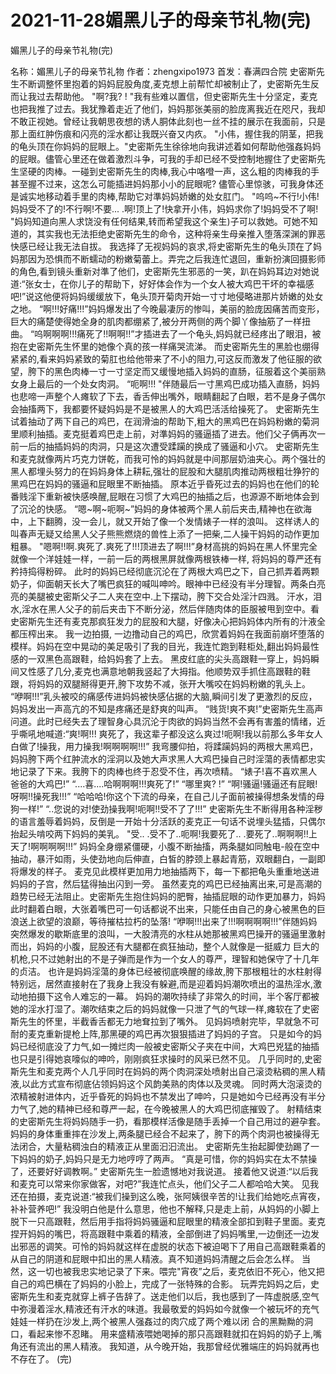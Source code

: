 # 2021-11-28媚黑儿子的母亲节礼物(完)



媚黑儿子的母亲节礼物(完)



名称：媚黑儿子的母亲节礼物 作者：zhengxipo1973 首发：春满四合院
史密斯先生不断调整怀里抱着的妈妈屁股角度,麦克想上前帮忙却被制止了，史密斯先生反而让我过去帮助他。   "啊?我? ! "我有些难以置信，但史密斯先生十分坚定，麦克也把我推了过去。我犹豫着走近了他们，妈妈那张美丽的脸庞离我近在咫尺，我却不敢正视她。曾经让我朝思夜想的诱人胴体此刻也一丝不挂的展示在我面前，只是那上面红肿伤痕和闪亮的淫水都让我既兴奋又内疚。   "小伟，握住我的阴茎，把我的龟头顶在你妈妈的屁眼上。"史密斯先生徐徐地向我讲述着如何帮助他强姦妈妈的屁眼。儘管心里还在做着激烈斗争，可我的手却已经不受控制地握住了史密斯先生坚硬的肉棒。一碰到史密斯先生的肉棒,我心中咯噔一声，这么粗的肉棒我的手甚至握不过来，这怎么可能插进妈妈那小小的屁眼呢?   儘管心里惊骇，可我身体还是诚实地移动着手里的肉棒,帮助它对準妈妈娇嫩的处女肛门。   "呜呜~不行!小伟!妈妈受不了的!不行啊!不要... .啊!顶上了!快拿开小伟，妈妈求你了!妈妈受不了啊! "妈妈知道向黑人求饶没有任何结果,转而希望我这个亲生)子可以救她。可她不知道的，其实我也无法拒绝史密斯先生的命令，这种将亲生母亲推入堕落深渊的罪恶快感已经让我无法自拔。   我选择了无视妈妈的哀求,将史密斯先生的龟头顶在了妈妈那因为恐惧而不断蠕动的粉嫩菊蕾上。弄完之后我连忙退回，重新扮演回摄影师的角色,看到镜头重新对準了他们，史密斯先生邪恶的一笑，趴在妈妈耳边对她说道:“张女士，在你儿子的帮助下，好好体会作为一个女人被大鸡巴干坏的幸福感吧!”说这他便将妈妈缓缓放下，龟头顶开菊肉开始一寸寸地侵略进那片娇嫩的处女之地。   “啊!!!好痛!!!”妈妈爆发出了今晚最凄厉的惨叫，美丽的脸庞因痛苦而变形，巨大的痛楚使得她全身的肌肉都绷紧了,被分开两侧的两个脚丫像抽筋了一样扭曲。   “呜啊啊啊!!!痛死了!!啊啊!!”才插进去了一个龟头,妈妈就已经疼出了眼泪，被抱在史密斯先生怀里的她像个真的孩一样痛哭流涕。   而史密斯先生的黑脸也绷得紧紧的,看来妈妈紧致的菊肛也给他带来了不小的阻力,可这反而激发了他征服的欲望，胯下的黑色肉棒一寸一寸坚定而又缓慢地插入妈妈的直肠，征服着这个美丽熟女身上最后的一个处女肉洞。   “呃啊!!! "伴随最后一寸黑鸡巴成功插入直肠，妈妈也悲啼一声整个人瘫软了下去，香舌伸出嘴外，眼睛翻起了白眼，若不是身子偶尔会抽搐两下，我都要怀疑妈妈是不是被黑人的大鸡巴活活给操死了。   史密斯先生试着抽动了两下自己的鸡巴，在润滑油的帮助下,粗大的黑鸡巴在妈妈粉嫩的菊洞里顺利抽插。麦克挺着鸡巴走上前，对準妈妈的骚逼插了进去。他们父子俩再次一前一后的抽插妈妈的肉洞，只是这次遭受蹂躏的换成了骚逼和小穴。   史密斯先生和麦克就像两片巧克力饼乾，而我可怜的妈妈就是中间那层奶油夹心。两个强壮的黑人都埋头努力的在妈妈身体上耕耘,强壮的屁股和大腿肌肉推动两根粗壮狰狞的黑鸡巴在妈妈的骚逼和屁眼里不断抽插。   原本近乎昏死过去的妈妈也在他们的轮番贱淫下重新被快感唤醒,屁眼在习惯了大鸡巴的抽插之后，也源源不断地体会到了沉沦的快感。   “嗯~啊~呃啊~”妈妈的身体被两个黑人前后夹击,精神也在欲海中，上下翻腾，没一会儿，就又开始了像一个发情婊子一样的浪叫。   这样诱人的叫春声无疑又给黑人父子熊熊燃烧的兽性上添了一把柴,二人操干妈妈的动作更加粗暴。   "嗯啊!!啊.爽死了.爽死了!!!顶进去了啊!!!”身材高挑的妈妈在黑人怀里完全就像一个洋娃娃一样，一前一后的两根黑屏就像两根铁棒一样, 将妈妈的尊严还有矜持捣得粉碎。   此时的妈妈已经彻底沉沦在了两根大鸡巴之下，自己抓弄着两颗奶子，仰面朝天长大了嘴巴疯狂的喊叫呻吟。眼神中已经没有半分理智。两条白亮亮的美腿被史密斯父子二人夹在空中.上下摆动，胯下交合处淫汁四溅。   汗水，泪水,淫水在黑人父子的前后夹击下不断分泌，然后伴随肉体的臣服被甩到空中。看史密斯先生还有麦克那疯狂发力的屁股和大腿，好像决心把妈妈体内所有的汁液全都压榨出来。   我一边拍摄, 一边撸动自己的鸡巴，欣赏着妈妈在我面前崩坏堕落的模样。妈妈在空中晃动的美足吸引了我的目光，我连忙跑到鞋柜处,翻出妈妈最性感的一双黑色高跟鞋，给妈妈套了上去。   黑皮红底的尖头高跟鞋一穿上，妈妈瞬间又性感了几分,麦克也满意地朝我竖起了大拇指。他顺势双手抓住高跟鞋的鞋跟，将妈妈的双腿掰得更开,胯下攻势不减，张开大嘴咬在妈妈粉嫩的乳头上。   “咿啊!!!”乳头被咬的痛感传进妈妈被快感佔据的大脑,瞬间引发了更激烈的反应，妈妈发出一声高亢的不知是疼痛还是舒爽的叫声。   “贱货!爽不爽!”史密斯先生高声问道。此时已经失去了理智身心具沉沦于肉欲的妈妈当然不会再有害羞的情绪，近乎嘶吼地喊道:“爽!啊!!! 爽死了，我这辈子都没这么爽过!呃啊!我以前那么多年女人白做了!操我，用力操我!啊啊啊啊!!!”   我弯腰仰拍，将蹂躏妈妈的两根大黑鸡巴，妈妈胯下两个红肿流水的淫洞以及她大声求黑人大鸡巴操自己时淫蕩的表情都忠实地记录了下来。我胯下的肉棒也终于忍受不住，再次喷精。   “婊子!喜不喜欢黑人爸爸的大鸡巴!”   “....喜....哈啊啊啊!!!爽死了!”   “哪里爽? !”   “啊!骚逼!骚逼还有屁眼!呀啊!!操死我!!!”   “哈哈哈!你这个下流的母亲，在自己儿子面前被操得想条发情的母狗一样!”   “..您说的对!使劲操我啊!呃啊!!受不了了!!!”   史密斯先生不断得用各种淫秽的语言羞辱着妈妈，反倒是一开始十分活跃的麦克正一句话不说埋头猛插，只偶尔抬起头啃咬两下妈妈的美乳。   "受.. .受不了..呃啊!我要死了.. .要死了..啊啊啊!!上天了!啊啊啊啊!!!”   妈妈全身绷紧僵硬，小腹不断抽搐，两条腿如同触电-般在空中抽动，暴汗如雨，头使劲地向后伸直，白皙的脖颈上暴起青筋，双眼翻白，一副即将爆发的样子。   麦克见此模样更加用力地抽插两下，每一下都把龟头重重地送进妈妈的子宫，然后猛得抽出闪到一旁。   虽然麦克的鸡巴已经抽离出来,可是高潮的趋势已经无法阻止。史密斯先生抱住妈妈的肥臀，抽插屁眼的动作更加暴力，妈妈此时翻着白眼，大张着嘴巴可一句话都说不出来，只能任由自己的身心被黑色的巨浪送上欲望的浪巅，等待摧枯拉朽的坠落!   “咿啊!!!出来了!!!啊啊啊啊!!!”伴随妈妈突然爆发的歇斯底里的浪叫，一大股清亮的水柱从她那被黑鸡巴操开的骚逼里激射而出，妈妈的小腹，屁股还有大腿都在疯狂抽动，整个人就像是一挺威力 巨大的机枪,只不过她射出的不是子弹而是作为一个女人的尊严，理智和她保守了十几年的贞洁。   也许是妈妈淫蕩的身体已经被彻底唤醒的缘故,胯下那根粗壮的水柱射得特别远，居然直接射在了我身上我没有躲避,而是迎着妈妈潮吹喷出的温热淫水,激动地拍摄下这令人难忘的一幕。   妈妈的潮吹持续了非常久的时间，半个客厅都被她的淫水打湿了。潮吹结束之后的妈妈就像一只泄了气的气球一样,瘫软在了史密斯先生的怀里，半截香舌都无力地耷拉到了嘴外。   见妈妈喷射完毕，早就急不可耐的麦克重新提枪上阵,那黑硬的鸡巴再次狠狠插进了妈妈的子宫。   只是如今的妈妈已经彻底没了力气,如一摊烂肉一般被史密斯父子夹在中间，大鸡巴兇猛的抽插也只是引得她哀嚎似的呻吟，刚刚疯狂求操时的风采已然不见。   几乎同时的,史密斯先生和麦克两个人几乎同时在妈妈的两个肉洞深处喷射出自己滚烫粘稠的黑人精液,以此方式宣布彻底佔领妈妈这个风韵美熟的肉体以及灵魂。   同时两大泡滚烫的浓精被射进体内，近乎昏死的妈妈也不禁发出了呻吟，只是她如今已经再没有半分力气了,她的精神已经和尊严一起，在今晚被黑人的大鸡巴彻底摧毁了。   射精结束的史密斯先生将妈妈随手一扔，看那模样活像是随手丢掉一个自己用过的避孕套。妈妈的身体重重摔在沙发上,两条腿已经合不起来了，胯下的两个肉洞也被操得无法闭合，大量粘稠浊白的精液正从里面汩汩流出。   史密斯先生抬起脚使劲踢了一下妈妈的奶子,妈妈只是无力地哼哼了两声。   “真是可惜，你的妈妈实在太不禁操了，还要好好调教啊。” 史密斯先生一脸遗憾地对我说道。   接着他又说道:“以后我和麦克可以常来你家做客，对吧?”我连忙点头，他们父子二人都哈哈大笑。   见我还在拍摄，麦克说道:“被我们操到这么晚，张阿姨很辛苦的!让我们给她吃点宵夜，补补营养吧!”   我没明白他是什么意思，他也不解释,只是走上前，从妈妈的小脚上脱下一只高跟鞋，然后用手指将妈妈骚逼和屁眼里的精液全部扣到鞋子里面。麦克捏开妈妈的嘴巴，将高跟鞋中乘着的精液，全部倒进了妈妈嘴里,一边倒还一边发出邪恶的调笑。可怜的妈妈就这样在虚脱的状态下被迫喝下了用自己高跟鞋乘着的从自己的阴道和屁眼中扣出的黑人精液。真不知道妈妈清醒之后会怎么样。   当然，这一切也被我忠实地记录了下来。喂完"宵夜”之后，麦克依旧不死心，他又把自己的鸡巴横在了妈妈的小脸上，完成了一张特殊的合影。   玩弄完妈妈之后，史密斯先生和麦克就穿上裤子告辞了。送走他们以后，我也感到了一阵虚脱感,空气中弥漫着淫水,精液还有汗水的味道。我最敬爱的妈妈如今就像一个被玩坏的充气娃娃一样扔在沙发上,两个被黑人强姦过的肉穴成了两个难以闭    合的黑黝黝的洞口，看起来惨不忍睹。   用来盛精液喂她喝掉的那只高跟鞋就扣在妈妈的奶子上,嘴角还有流出的黑人精液。   我知道，从今晚开始，我那曾经优雅端庄的妈妈就再也不存在了。 (完)


